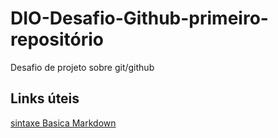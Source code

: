 # DIO-Desafio-Github-primeiro-repositório
Desafio de projeto sobre git/github

## Links  úteis 
[sintaxe  Basica Markdown](https://www.markdownguide.org/basic-syntax/)
